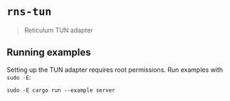 # `rns-tun`

> Reticulum TUN adapter

## Running examples

Setting up the TUN adapter requires root permissions. Run examples with
`sudo -E`:
```
sudo -E cargo run --example server
```
